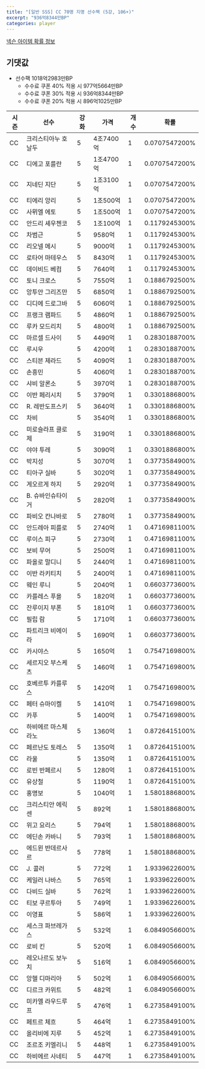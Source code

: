 ```yaml
---
title: "[일반 SSS] CC 70명 지명 선수팩 (5강, 106+)"
excerpt: "936억8344만BP"
categories: player
---
```

[넥슨 아이템 확률 정보](http://iteminfo.nexon.com/probability/fo4?sn=7398)

## 기댓값
  - 선수팩 1018억2983만BP
    - 수수료 쿠폰 40% 적용 시 977억5664만BP
    - 수수료 쿠폰 30% 적용 시 936억8344만BP
    - 수수료 쿠폰 20% 적용 시 896억1025만BP


|시즌|선수|강화|가격|개수|확률|
|---|---|---|---|---|---|
|CC|크리스티아누 호날두|5|4조7400억|1|0.0707547200%|
|CC|디에고 포를란|5|1조4700억|1|0.0707547200%|
|CC|지네딘 지단|5|1조3100억|1|0.0707547200%|
|CC|티에리 앙리|5|1조500억|1|0.0707547200%|
|CC|사뮈엘 에토|5|1조500억|1|0.0707547200%|
|CC|안드리 셰우첸코|5|1조100억|1|0.1179245300%|
|CC|차범근|5|9580억|1|0.1179245300%|
|CC|리오넬 메시|5|9000억|1|0.1179245300%|
|CC|로타어 마테우스|5|8430억|1|0.1179245300%|
|CC|데이비드 베컴|5|7640억|1|0.1179245300%|
|CC|토니 크로스|5|7550억|1|0.1886792500%|
|CC|앙투안 그리즈만|5|6850억|1|0.1886792500%|
|CC|디디에 드로그바|5|6060억|1|0.1886792500%|
|CC|프랭크 램파드|5|4860억|1|0.1886792500%|
|CC|루카 모드리치|5|4800억|1|0.1886792500%|
|CC|마르셀 드사이|5|4490억|1|0.2830188700%|
|CC|루시우|5|4200억|1|0.2830188700%|
|CC|스티븐 제라드|5|4090억|1|0.2830188700%|
|CC|손흥민|5|4060억|1|0.2830188700%|
|CC|샤비 알론소|5|3970억|1|0.2830188700%|
|CC|이반 페리시치|5|3790억|1|0.3301886800%|
|CC|R. 레반도프스키|5|3640억|1|0.3301886800%|
|CC|차비|5|3540억|1|0.3301886800%|
|CC|미로슬라프 클로제|5|3190억|1|0.3301886800%|
|CC|야야 투레|5|3090억|1|0.3301886800%|
|CC|박지성|5|3070억|1|0.3773584900%|
|CC|티아구 실바|5|3020억|1|0.3773584900%|
|CC|게오르게 하지|5|2920억|1|0.3773584900%|
|CC|B. 슈바인슈타이거|5|2820억|1|0.3773584900%|
|CC|파비오 칸나바로|5|2780억|1|0.3773584900%|
|CC|안드레아 피를로|5|2740억|1|0.4716981100%|
|CC|루이스 피구|5|2730억|1|0.4716981100%|
|CC|보비 무어|5|2500억|1|0.4716981100%|
|CC|파올로 말디니|5|2440억|1|0.4716981100%|
|CC|이반 라키티치|5|2400억|1|0.4716981100%|
|CC|웨인 루니|5|2040억|1|0.6603773600%|
|CC|카를레스 푸욜|5|1820억|1|0.6603773600%|
|CC|잔루이지 부폰|5|1810억|1|0.6603773600%|
|CC|필립 람|5|1710억|1|0.6603773600%|
|CC|파트리크 비에이라|5|1690억|1|0.6603773600%|
|CC|카시야스|5|1650억|1|0.7547169800%|
|CC|세르지오 부스케츠|5|1460억|1|0.7547169800%|
|CC|호베르투 카를루스|5|1420억|1|0.7547169800%|
|CC|페터 슈마이켈|5|1410억|1|0.7547169800%|
|CC|카푸|5|1400억|1|0.7547169800%|
|CC|하비에르 마스체라노|5|1360억|1|0.8726415100%|
|CC|페르난도 토레스|5|1350억|1|0.8726415100%|
|CC|라울|5|1350억|1|0.8726415100%|
|CC|로빈 반페르시|5|1280억|1|0.8726415100%|
|CC|유상철|5|1190억|1|0.8726415100%|
|CC|홍명보|5|1040억|1|1.5801886800%|
|CC|크리스티안 에릭센|5|892억|1|1.5801886800%|
|CC|위고 요리스|5|794억|1|1.5801886800%|
|CC|에딘손 카바니|5|793억|1|1.5801886800%|
|CC|에드윈 반데르사르|5|778억|1|1.5801886800%|
|CC|J. 콜러|5|772억|1|1.9339622600%|
|CC|케일러 나바스|5|765억|1|1.9339622600%|
|CC|다비드 실바|5|762억|1|1.9339622600%|
|CC|티보 쿠르투아|5|749억|1|1.9339622600%|
|CC|이영표|5|586억|1|1.9339622600%|
|CC|세스크 파브레가스|5|532억|1|6.0849056600%|
|CC|로비 킨|5|520억|1|6.0849056600%|
|CC|레오나르도 보누치|5|516억|1|6.0849056600%|
|CC|앙헬 디마리아|5|502억|1|6.0849056600%|
|CC|디르크 카위트|5|482억|1|6.0849056600%|
|CC|미카엘 라우드루프|5|476억|1|6.2735849100%|
|CC|페트르 체흐|5|464억|1|6.2735849100%|
|CC|올리비에 지루|5|452억|1|6.2735849100%|
|CC|조르조 키엘리니|5|448억|1|6.2735849100%|
|CC|하비에르 사네티|5|447억|1|6.2735849100%|
